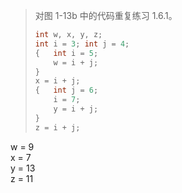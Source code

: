 > 对图 1-13b 中的代码重复练习 1.6.1。
>
> ```c
> int w, x, y, z;
> int i = 3; int j = 4;
> {   int i = 5;
>     w = i + j;
> }
> x = i + j;
> {   int j = 6;
>     i = 7;
>     y = i + j;
> }
> z = i + j;
> ```

w = 9  
x = 7  
y = 13  
z = 11  
